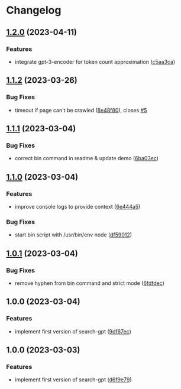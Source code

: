 # Changelog

## [1.2.0](https://github.com/tobiasbueschel/search-gpt/compare/v1.1.2...v1.2.0) (2023-04-11)


### Features

* integrate gpt-3-encoder for token count approximation ([c5aa3ca](https://github.com/tobiasbueschel/search-gpt/commit/c5aa3cac0f5dc054e50cfab48186a22cb3f00f87))

## [1.1.2](https://github.com/tobiasbueschel/search-gpt/compare/v1.1.1...v1.1.2) (2023-03-26)


### Bug Fixes

* timeout if page can't be crawled ([8e48f80](https://github.com/tobiasbueschel/search-gpt/commit/8e48f808e615974b5cedd0f548c3861b851e5e81)), closes [#5](https://github.com/tobiasbueschel/search-gpt/issues/5)

## [1.1.1](https://github.com/tobiasbueschel/search-gpt/compare/v1.1.0...v1.1.1) (2023-03-04)


### Bug Fixes

* correct bin command in readme & update demo ([6ba03ec](https://github.com/tobiasbueschel/search-gpt/commit/6ba03ece68a135bf57a1059eeb66de99728fdb8a))

## [1.1.0](https://github.com/tobiasbueschel/search-gpt/compare/v1.0.1...v1.1.0) (2023-03-04)


### Features

* improve console logs to provide context ([6e444a5](https://github.com/tobiasbueschel/search-gpt/commit/6e444a5ed4dd3b2d5467c106b16488d067f781a1))


### Bug Fixes

* start bin script with /usr/bin/env node ([df59012](https://github.com/tobiasbueschel/search-gpt/commit/df5901223f67bfc7220eef197e1ffa089d40f760))

## [1.0.1](https://github.com/tobiasbueschel/search-gpt/compare/v1.0.0...v1.0.1) (2023-03-04)


### Bug Fixes

* remove hyphen from bin command and strict mode ([6fdfdec](https://github.com/tobiasbueschel/search-gpt/commit/6fdfdecc4ee781bac37abcfe616b44858269cc36))

## 1.0.0 (2023-03-04)


### Features

* implement first version of search-gpt ([9df67ec](https://github.com/tobiasbueschel/search-gpt/commit/9df67eca938346be16473f9fea697b1a8688cc93))

## 1.0.0 (2023-03-03)


### Features

* implement first version of search-gpt ([d6f9e79](https://github.com/tobiasbueschel/search-gpt/commit/d6f9e79167b887bd81fac0ad5b228da4cfbe7cfe))
